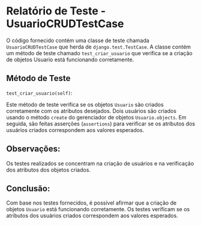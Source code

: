 # Relatório de Teste - UsuarioCRUDTestCase 

O código fornecido contém uma classe de teste chamada `UsuarioCRUDTestCase` que herda de `django.test.TestCase`. A classe contém um método de teste chamado `test_criar_usuario` que verifica se a criação de objetos Usuario está funcionando corretamente. 

## Método de Teste 
`test_criar_usuario(self)`:

Este método de teste verifica se os objetos `Usuario` são criados corretamente com os atributos desejados. Dois usuários são criados usando o método `create` do gerenciador de objetos `Usuario.objects`. Em seguida, são feitas asserções (`assertions`) para verificar se os atributos dos usuários criados correspondem aos valores esperados.

## Observações:

Os testes realizados se concentram na criação de usuários e na verificação dos atributos dos objetos criados.

## Conclusão:
Com base nos testes fornecidos, é possível afirmar que a criação de objetos `Usuario` está funcionando corretamente. Os testes verificam se os atributos dos usuários criados correspondem aos valores esperados.